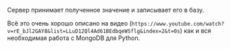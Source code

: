 Сервер принимает полученное значение и записывает его в базу. 

Всё это очень хорошо описано на видео (`https://www.youtube.com/watch?v=rE_bJl2GAY8&list=LLuD12Ql4Ad61BEdbqeWSflg&index=2&t=0s`)
как и вся необходимая работа с MongoDB для Python.